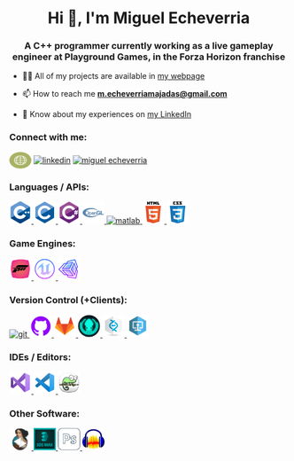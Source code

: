 <!-- ### Hi there 👋 -->

<!--
**Melell/Melell** is a ✨ _special_ ✨ repository because its `README.md` (this file) appears on your GitHub profile.

Here are some ideas to get you started:

- 🔭 I’m currently working on ...
- 🌱 I’m currently learning ...
- 👯 I’m looking to collaborate on ...
- 🤔 I’m looking for help with ...
- 💬 Ask me about ...
- 📫 How to reach me: ...
- 😄 Pronouns: ...
- ⚡ Fun fact: ...
-->

<h1 align="center">Hi 👋, I'm Miguel Echeverria</h1>
<h3 align="center">A C++ programmer currently working as a live gameplay engineer at Playground Games, in the Forza Horizon franchise</h3>

- 👨‍💻 All of my projects are available in [my webpage](https://www.miguel-echeverria.com)

- 📫 How to reach me **m.echeverriamajadas@gmail.com**

- 📄 Know about my experiences on [my LinkedIn](https://www.linkedin.com/in/miguel-echeverria-majadas)

<h3 align="left">Connect with me:</h3>
<p align="left">
<a href="https://www.miguel-echeverria.com" target="_blank"><img align="center" src="images/Website.svg" alt="miguel_echeverria" height="30" width="40" /></a>
<a href="https://linkedin.com/in/miguel-echeverria-majadas" target="_blank"><img align="center" src="https://raw.githubusercontent.com/rahuldkjain/github-profile-readme-generator/master/src/images/icons/Social/linked-in-alt.svg" alt="linkedin" height="30" width="40" /></a>
<a href="https://www.youtube.com/channel/UCU7kYy_D3UsaLmHRGg5A0tw" target="_blank"><img align="center" src="https://raw.githubusercontent.com/rahuldkjain/github-profile-readme-generator/master/src/images/icons/Social/youtube.svg" alt="miguel echeverria" height="30" width="40" /></a>
</p>

<h3 align="left">Languages / APIs:</h3>
<p align="left">
    <a href="https://www.w3schools.com/cpp/" target="_blank" rel="noreferrer"> <img src="https://raw.githubusercontent.com/devicons/devicon/master/icons/cplusplus/cplusplus-original.svg" alt="cplusplus" width="40" height="40"/> </a>
    <a href="https://www.cprogramming.com/" target="_blank" rel="noreferrer"> <img src="https://raw.githubusercontent.com/devicons/devicon/master/icons/c/c-original.svg" alt="c" width="40" height="40"/> </a>
    <a href="https://www.w3schools.com/cs/" target="_blank" rel="noreferrer"> <img src="https://raw.githubusercontent.com/devicons/devicon/master/icons/csharp/csharp-original.svg" alt="csharp" width="40" height="40"/> </a>
    <a href="https://www.opengl.org/" target="_blank" rel="noreferrer"> <img src="images/opengl.png" alt="opengl" width="40" height="40"/> </a>
    <a href="https://www.mathworks.com/" target="_blank" rel="noreferrer"> <img src="https://upload.wikimedia.org/wikipedia/commons/2/21/Matlab_Logo.png" alt="matlab" width="40" height="40"/> </a>
    <a href="https://www.w3.org/html/" target="_blank" rel="noreferrer"> <img src="https://raw.githubusercontent.com/devicons/devicon/master/icons/html5/html5-original-wordmark.svg" alt="html5" width="40" height="40"/> </a>
    <a href="https://www.w3schools.com/css/" target="_blank" rel="noreferrer"> <img src="https://raw.githubusercontent.com/devicons/devicon/master/icons/css3/css3-original-wordmark.svg" alt="css3" width="40" height="40"/> </a>
</p>

<h3 align="left">Game Engines:</h3>
<p align="left">
    <a href="https://en.wikipedia.org/wiki/Forza#ForzaTech" target="_blank" rel="noreferrer"> <img src="images/forza-logo.png" alt="forzatech" width="40" height="40"/> </a>
    <a href="https://unrealengine.com/" target="_blank" rel="noreferrer"> <img src="images/unreal-engine.png" alt="unreal" width="40" height="40"/> </a>
    <a href="https://unity.com/" target="_blank" rel="noreferrer"> <img src="images/unity.png" alt="unity" width="40" height="40"/> </a>
</p>

<h3 align="left">Version Control (+Clients):</h3>
<p align="left">
    <a href="https://git-scm.com/" target="_blank" rel="noreferrer"> <img src="https://www.vectorlogo.zone/logos/git-scm/git-scm-icon.svg" alt="git" width="40" height="40"/> </a>
    <a href="https://github.com/" target="_blank" rel="noreferrer"> <img src="images/github.png" alt="github" width="40" height="40"/> </a>
    <a href="https://about.gitlab.com/" target="_blank" rel="noreferrer"> <img src="images/gitlab.png" alt="gitlab" width="40" height="40"/> </a>
    <a href="https://www.gitkraken.com/" target="_blank" rel="noreferrer"> <img src="images/gitkraken.png" alt="gitkraken" width="40" height="40"/> </a>
    <a href="https://www.perforce.com/products/helix-core" target="_blank" rel="noreferrer"> <img src="images/helix-core.png" alt="helix-core" width="40" height="40"/> </a>
    <a href="https://www.perforce.com/downloads/helix-visual-client-p4v" target="_blank" rel="noreferrer"> <img src="images/p4v.png" alt="p4v" width="40" height="40"/> </a>
</p>

<h3 align="left">IDEs / Editors:</h3>
<p align="left">
    <a href="https://visualstudio.microsoft.com/es/vs/" target="_blank" rel="noreferrer"> <img src="images/visual-studio.png" alt="visual-studio" width="40" height="40"/> </a>
    <a href="https://code.visualstudio.com/?wt.mc_id=DX_841432" target="_blank" rel="noreferrer"> <img src="images/vs-code.png" alt="vs-code" width="40" height="40"/> </a>
    <a href="https://notepad-plus-plus.org/" target="_blank" rel="noreferrer"> <img src="images/notepad++.png" alt="notepad++" width="40" height="40"/> </a>
</p>

<h3 align="left">Other Software:</h3>
<p align="left">
    <a href="https://hex-rays.com/" target="_blank" rel="noreferrer"> <img src="images/ida.png" alt="IDA" width="40" height="40"/> </a>
    <a href="https://www.autodesk.com/products/3ds-max/overview?term=1-YEAR&tab=subscription&plc=3DSMAX" target="_blank" rel="noreferrer"> <img src="images/3dsmax.png" alt="3dsmax" width="40" height="40"/> </a>
    <a href="https://www.photoshop.com/en" target="_blank" rel="noreferrer"> <img src="https://raw.githubusercontent.com/devicons/devicon/master/icons/photoshop/photoshop-line.svg" alt="photoshop" width="40" height="40"/> </a>
    <a href="https://www.audacityteam.org/" target="_blank" rel="noreferrer"> <img src="images/audacity.png" alt="audacity" width="40" height="40"/> </a>
</p>
